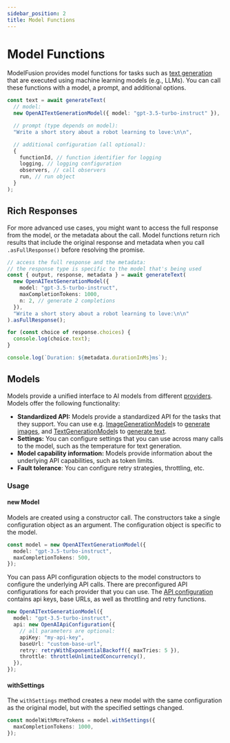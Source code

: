```yaml
---
sidebar_position: 2
title: Model Functions
---
```


# Model Functions

ModelFusion provides model functions for tasks such as [text generation](/guide/function/generate-text) that are executed using machine learning models (e.g., LLMs).
You can call these functions with a model, a prompt, and additional options.

```ts
const text = await generateText(
  // model:
  new OpenAITextGenerationModel({ model: "gpt-3.5-turbo-instruct" }),

  // prompt (type depends on model):
  "Write a short story about a robot learning to love:\n\n",

  // additional configuration (all optional):
  {
    functionId, // function identifier for logging
    logging, // logging configuration
    observers, // call observers
    run, // run object
  }
);
```

## Rich Responses

For more advanced use cases, you might want to access the full response from the model, or the metadata about the call.
Model functions return rich results that include the original response and metadata when you call `.asFullResponse()` before resolving the promise.

```ts
// access the full response and the metadata:
// the response type is specific to the model that's being used
const { output, response, metadata } = await generateText(
  new OpenAITextGenerationModel({
    model: "gpt-3.5-turbo-instruct",
    maxCompletionTokens: 1000,
    n: 2, // generate 2 completions
  }),
  "Write a short story about a robot learning to love:\n\n"
).asFullResponse();

for (const choice of response.choices) {
  console.log(choice.text);
}

console.log(`Duration: ${metadata.durationInMs}ms`);
```

## Models

Models provide a unified interface to AI models from different [providers](/integration/model-provider/). Models offer the following functionality:

- **Standardized API:** Models provide a standardized API for the tasks that they support. You can use e.g. [ImageGenerationModel](/api/interfaces/ImageGenerationModel)s to [generate images](/guide/function/generate-image), and [TextGenerationModel](/api/interfaces/TextGenerationModel)s to [generate text](/guide/function/generate-text).
- **Settings:** You can configure settings that you can use across many calls to the model, such as the temperature for text generation.
- **Model capability information:** Models provide information about the underlying API capabilities, such as token limits.
- **Fault tolerance**: You can configure retry strategies, throttling, etc.

### Usage

#### new Model

Models are created using a constructor call. The constructors take a single configuration object as an argument. The configuration object is specific to the model.

```ts
const model = new OpenAITextGenerationModel({
  model: "gpt-3.5-turbo-instruct",
  maxCompletionTokens: 500,
});
```

You can pass API configuration objects to the model constructors to configure the underlying API calls. There are preconfigured API configurations for each provider that you can use. The [API configuration](/api/interfaces/ApiConfiguration) contains api keys, base URLs, as well as throttling and retry functions.

```ts
new OpenAITextGenerationModel({
  model: "gpt-3.5-turbo-instruct",
  api: new OpenAIApiConfiguration({
    // all parameters are optional:
    apiKey: "my-api-key",
    baseUrl: "custom-base-url",
    retry: retryWithExponentialBackoff({ maxTries: 5 }),
    throttle: throttleUnlimitedConcurrency(),
  }),
});
```

#### withSettings

The `withSettings` method creates a new model with the same configuration as the original model, but with the specified settings changed.

```ts
const modelWithMoreTokens = model.withSettings({
  maxCompletionTokens: 1000,
});
```
